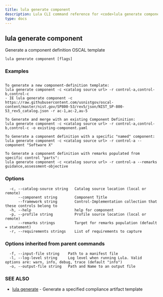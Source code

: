 ```yaml
---
title: lula generate component
description: Lula CLI command reference for <code>lula generate component</code>.
type: docs
---
```

## lula generate component

Generate a component definition OSCAL template

```
lula generate component [flags]
```

### Examples

```

To generate a new component-definition template:
lula generate component -c <catalog source url> -r control-a,control-b,control-c
- IE lula generate component -c https://raw.githubusercontent.com/usnistgov/oscal-content/master/nist.gov/SP800-53/rev5/json/NIST_SP-800-53_rev5_catalog.json -r ac-1,ac-2,au-5

To Generate and merge with an existing Component Definition:
lula generate component -c <catalog source url> -r control-a,control-b,control-c -o existing-component.yaml

To Generate a component definition with a specific "named" component:
lula generate component -c <catalog source url> -r control-a --component "Software X"

To Generate a component definition with remarks populated from specific control "parts":
lula generate component -c <catalog source url> -r control-a --remarks guidance,assessment-objective

```

### Options

```
  -c, --catalog-source string   Catalog source location (local or remote)
      --component string        Component Title
      --framework string        Control-Implementation collection that these controls belong to
  -h, --help                    help for component
  -p, --profile string          Profile source location (local or remote)
      --remarks strings         Target for remarks population (default = statement)
  -r, --requirements strings    List of requirements to capture
```

### Options inherited from parent commands

```
  -f, --input-file string    Path to a manifest file
  -l, --log-level string     Log level when running Lula. Valid options are: warn, info, debug, trace (default "info")
  -o, --output-file string   Path and Name to an output file
```

### SEE ALSO

* [lula generate](/cli/cli-commands/lula_generate/)	 - Generate a specified compliance artifact template

